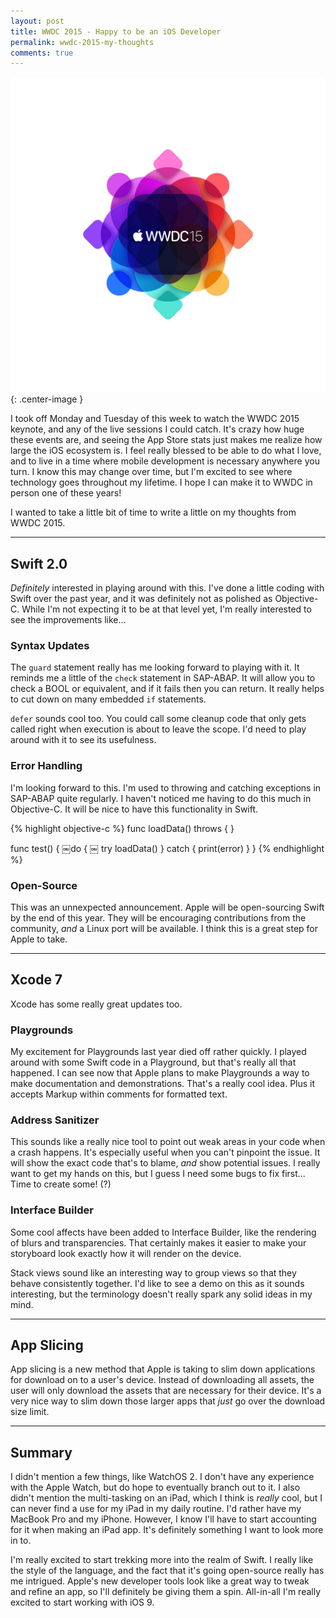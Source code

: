 ```yaml
---
layout: post
title: WWDC 2015 - Happy to be an iOS Developer
permalink: wwdc-2015-my-thoughts
comments: true
---
```


![WWDC15](/assets/wwdc15.jpg){: .center-image }

I took off Monday and Tuesday of this week to watch the WWDC 2015 keynote, and any of the live sessions I could catch. It's crazy how huge these events are, and seeing the App Store stats just makes me realize how large the iOS ecosystem is. I feel really blessed to be able to do what I love, and to live in a time where mobile development is necessary anywhere you turn. I know this may change over time, but I'm excited to see where technology goes throughout my lifetime. I hope I can make it to WWDC in person one of these years!

I wanted to take a little bit of time to write a little on my thoughts from WWDC 2015.

----

## Swift 2.0

*Definitely* interested in playing around with this. I've done a little coding with Swift over the past year, and it was definitely not as polished as Objective-C. While I'm not expecting it to be at that level yet, I'm really interested to see the improvements like...

### Syntax Updates

The `guard` statement really has me looking forward to playing with it. It reminds me a little of the `check` statement in SAP-ABAP. It will allow you to check a BOOL or equivalent, and if it fails then you can return. It really helps to cut down on many embedded `if` statements.

`defer` sounds cool too. You could call some cleanup code that only gets called right when execution is about to leave the scope. I'd need to play around with it to see its usefulness.

### Error Handling

I'm looking forward to this. I'm used to throwing and catching exceptions in SAP-ABAP quite regularly. I haven't noticed me having to do this much in Objective-C. It will be nice to have this functionality in Swift.

{% highlight objective-c %}
func loadData() throws { }

func test() {
   ￼do {
	￼    try loadData()
   } catch {
	     print(error)
   }
}
{% endhighlight %}

### Open-Source

This was an unnexpected announcement. Apple will be open-sourcing Swift by the end of this year. They will be encouraging contributions from the community, *and* a Linux port will be available. I think this is a great step for Apple to take.

----

## Xcode 7

Xcode has some really great updates too.

### Playgrounds

My excitement for Playgrounds last year died off rather quickly. I played around with some Swift code in a Playground, but that's really all that happened. I can see now that Apple plans to make Playgrounds a way to make documentation and demonstrations. That's a really cool idea. Plus it accepts Markup within comments for formatted text.

### Address Sanitizer

This sounds like a really nice tool to point out weak areas in your code when a crash happens. It's especially useful when you can't pinpoint the issue. It will show the exact code that's to blame, *and* show potential issues. I really want to get my hands on this, but I guess I need some bugs to fix first... Time to create some! (?)

### Interface Builder

Some cool affects have been added to Interface Builder, like the rendering of blurs and transparencies. That certainly makes it easier to make your storyboard look exactly how it will render on the device.

Stack views sound like an interesting way to group views so that they behave consistently together. I'd like to see a demo on this as it sounds interesting, but the terminology doesn't really spark any solid ideas in my mind.

----

## App Slicing

App slicing is a new method that Apple is taking to slim down applications for download on to a user's device. Instead of downloading all assets, the user will only download the assets that are necessary for their device. It's a very nice way to slim down those larger apps that *just* go over the download size limit.

----

## Summary

I didn't mention a few things, like WatchOS 2. I don't have any experience with the Apple Watch, but do hope to eventually branch out to it. I also didn't mention the multi-tasking on an iPad, which I think is *really* cool, but I can never find a use for my iPad in my daily routine. I'd rather have my MacBook Pro and my iPhone. However, I know I'll have to start accounting for it when making an iPad app. It's definitely something I want to look more in to.

I'm really excited to start trekking more into the realm of Swift. I really like the style of the language, and the fact that it's going open-source really has me intrigued. Apple's new developer tools look like a great way to tweak and refine an app, so I'll definitely be giving them a spin. All-in-all I'm really excited to start working with iOS 9.
